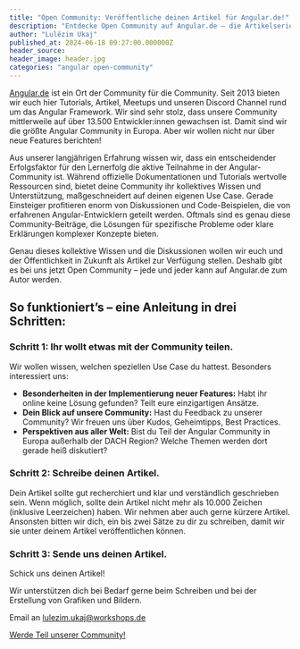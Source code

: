```yaml
---
title: "Open Community: Veröffentliche deinen Artikel für Angular.de!"
description: "Entdecke Open Community auf Angular.de – die Artikelserie für die Community aus der Community. Teile deinen Use Case, Lösungen und Perspektiven."
author: "Lulëzim Ukaj"
published_at: 2024-06-18 09:27:00.000000Z
header_source:
header_image: header.jpg
categories: "angular open-community"
---
```


[Angular.de](https://angular.de) ist ein Ort der Community für die Community. Seit 2013 bieten wir euch hier Tutorials, Artikel, Meetups und unseren Discord Channel rund um das Angular Framework. Wir sind sehr stolz, dass unsere Community mittlerweile auf über 13.500 Entwickler:innen gewachsen ist. Damit sind wir die größte Angular Community in Europa. Aber wir wollen nicht nur über neue Features berichten!

Aus unserer langjährigen Erfahrung wissen wir, dass ein entscheidender Erfolgsfaktor für den Lernerfolg die aktive Teilnahme in der Angular-Community ist. Während offizielle Dokumentationen und Tutorials wertvolle Ressourcen sind, bietet deine Community ihr kollektives Wissen und Unterstützung, maßgeschneidert auf deinen eigenen Use Case. Gerade Einsteiger profitieren enorm von Diskussionen und Code-Beispielen, die von erfahrenen Angular-Entwicklern geteilt werden. Oftmals sind es genau diese Community-Beiträge, die Lösungen für spezifische Probleme oder klare Erklärungen komplexer Konzepte bieten.

Genau dieses kollektive Wissen und die Diskussionen wollen wir euch und der Öffentlichkeit in Zukunft als Artikel zur Verfügung stellen. Deshalb gibt es bei uns jetzt Open Community – jede und jeder kann auf Angular.de zum Autor werden.

## So funktioniert’s – eine Anleitung in drei Schritten:

### Schritt 1: Ihr wollt etwas mit der Community teilen.

Wir wollen wissen, welchen speziellen Use Case du hattest. Besonders interessiert uns:

- **Besonderheiten in der Implementierung neuer Features:** Habt ihr online keine Lösung gefunden? Teilt eure einzigartigen Ansätze.
- **Dein Blick auf unsere Community:** Hast du Feedback zu unserer Community? Wir freuen uns über Kudos, Geheimtipps, Best Practices.
- **Perspektiven aus aller Welt:** Bist du Teil der Angular Community in Europa außerhalb der DACH Region? Welche Themen werden dort gerade heiß diskutiert?

### Schritt 2: Schreibe deinen Artikel.

Dein Artikel sollte gut recherchiert und klar und verständlich geschrieben sein. Wenn möglich, sollte dein Artikel nicht mehr als 10.000 Zeichen (inklusive Leerzeichen) haben. Wir nehmen aber auch gerne kürzere Artikel. Ansonsten bitten wir dich, ein bis zwei Sätze zu dir zu schreiben, damit wir sie unter deinem Artikel veröffentlichen können.

### Schritt 3: Sende uns deinen Artikel.

Schick uns deinen Artikel!

Wir unterstützen dich bei Bedarf gerne beim Schreiben und bei der Erstellung von Grafiken und Bildern.

Email an <lulezim.ukaj@workshops.de>

[Werde Teil unserer Community!](https://workshops.de/join-discord)
